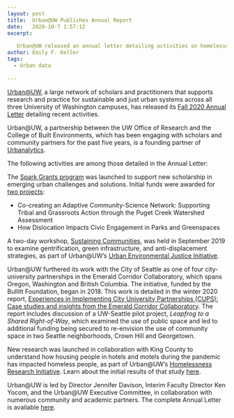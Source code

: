 ```yaml
---
layout: post
title:  Urban@UW Publishes Annual Report
date:   2020-10-7 1:57:12
excerpt:
  
   Urban@UW released an annual letter detailing activities on homelessness, gentrification, sustainability and more
author: Emily F. Keller
tags:
  - Urban data
  
---
```

[Urban@UW](https://depts.washington.edu/urbanuw/), a large network of scholars and practitioners that supports research and practice for sustainable and just urban systems across all three University of Washington campuses, has released its [Fall 2020 Annual Letter](https://depts.washington.edu/urbanuw/about/annual-letter/) detailing recent activities.
 
Urban@UW, a partnership between the UW Office of Research and the College of Built Environments, which has been engaging with scholars and community partners for the past five years, is a founding partner of [Urbanalytics](https://urbanalytics.uw.edu/).
 
The following activities are among those detailed in the Annual Letter:
 
The [Spark Grants program](https://depts.washington.edu/urbanuw/initiatives/spark-grants-program/) was launched to support new scholarship in emerging urban challenges and solutions. Initial funds were awarded for [two projects](https://depts.washington.edu/urbanuw/news/urbanuw-spark-grants-awardees-announced/):
* Co-creating an Adaptive Community-Science Network: Supporting Tribal and Grassroots Action through the Puget Creek Watershed Assessment
* How Dislocation Impacts Civic Engagement in Parks and Greenspaces
 
A two-day workshop, [Sustaining Communities](https://depts.washington.edu/urbanuw/events/sustaining-communities-exploring-the-intersections-among-gentrification-green-infrastructure-and-anti-displacement-strategies/), was held in September 2019 to examine gentrification, green infrastructure, and anti-displacement strategies, as part of Urban@UW’s [Urban Environmental Justice Initiative](https://depts.washington.edu/urbanuw/initiatives/urban-environmental-justice/).
 
Urban@UW furthered its work with the City of Seattle as one of four city-university partnerships in the Emerald Corridor Collaboratory, which spans Oregon, Washington and British Columbia. The initiative, funded by the Bullitt Foundation, began in 2018. This work is detailed in the winter 2020 report, [Experiences in Implementing City University Partnerships (CUPS): Case studies and insights from the Emerald Corridor Collaboratory](https://drive.google.com/file/d/1uRF1NlYu-97ZTmsRhaOm4KL-_VDZm8si/view). The report includes discussion of a UW-Seattle pilot project, <i>Leapfrog to a Shared Right-of-Way</i>, which examined the use of public space and led to additional funding being secured to re-envision the use of community space in two Seattle neighborhoods, Crown Hill and Georgetown.
 
New research was launched in collaboration with King County to understand how housing people in hotels and motels during the pandemic has impacted homeless people, as part of  Urban@UW’s  [Homelessness Research Initiative](https://depts.washington.edu/urbanuw/initiatives/homelessness-research-initiative/). Learn about the initial results of that study [here](https://depts.washington.edu/urbanuw/news/turning-hotels-into-emergency-shelter-as-part-of-covid-19-response-limited-spread-of-coronavirus-improved-health-and-stability/).
 
Urban@UW is led by Director Jennifer Davison, Interim Faculty Director Ken Yocom, and the Urban@UW Executive Committee, in collaboration with numerous community and academic partners. The complete Annual Letter is available [here](https://depts.washington.edu/urbanuw/about/annual-letter/). 